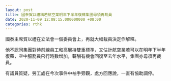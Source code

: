 ```yaml
---
layout: post
title: 國泰賀以禮稱若航空業明年下半年復蘇集團毋須再裁員
date: 2020-11-09 12:08:15.000000000 +08:00
categories: rthk
---
```


國泰主席賀以禮在立法會一個委員會上，再就大幅裁員決定作解釋。

他不認同集團對待前線員工和高層持雙重標準，又估計航空業若可以在明年下半年復蘇，空中服務員飛行時數增加，薪酬有機會回復至去年水平，集團亦毋須再裁員。

有議員質疑，勞工處在今次事件中袖手旁觀，處方回應說，一直有協助調停。
